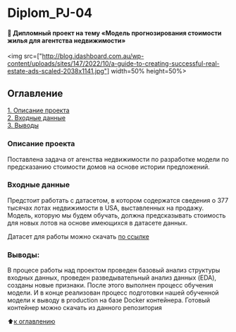 # Diplom_PJ-04

#### :briefcase: Дипломный проект на тему «Модель прогнозирования стоимости жилья для агентства недвижимости»
<img src=["http://blog.idashboard.com.au/wp-content/uploads/sites/147/2022/10/a-guide-to-creating-successful-real-estate-ads-scaled-2038x1141.jpg"] width=50% height=50%>

## Оглавление  
[1. Описание проекта](#Описание-проекта)  
[2. Входные данные](#Входные-данные)   
[3. Выводы](#Выводы) 

### Описание проекта
Поставлена задача от агенства недвижимости по разработке модели по предсказанию стоимости домов на основе истории предложений.

### Входные данные
Предстоит работать с датасетом, в котором содержатся сведения о 377 тысячах лотах недвижимости в USA, выставленных на продажу. Модель, которую мы будем обучать, должна предсказывать стоимость для новых лотов на основе имеющихся в датасете данных.

Датасет для работы можно скачать [по ссылке](https://drive.google.com/file/d/11-ZNNIdcQ7TbT8Y0nsQ3Q0eiYQP__NIW/view?usp=share_link)

### Выводы:
В процесе работы над проектом проведен базовый анализ структуры входных данных, проведен разведывательный анализ данных (EDA), созданы новые признаки. После этого выполнен процесс обучения модели. И в конце реализован процесс подготовки нашей обученной модели к выводу в production на базе Docker контейнера. Готовый контейнер можно скачать из данного репозитория 

:arrow_up:[к оглавлению](#Оглавление)
